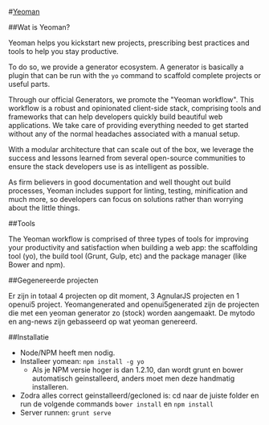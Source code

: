#[Yeoman](http://yeoman.io/)

##Wat is Yeoman?

Yeoman helps you kickstart new projects, prescribing best practices and tools to help you stay productive.

To do so, we provide a generator ecosystem. A generator is basically a plugin that can be run with the `yo` command to scaffold complete projects or useful parts.

Through our official Generators, we promote the "Yeoman workflow". This workflow is a robust and opinionated client-side stack, comprising tools and frameworks that can help developers quickly build beautiful web applications. We take care of providing everything needed to get started without any of the normal headaches associated with a manual setup.

With a modular architecture that can scale out of the box, we leverage the success and lessons learned from several open-source communities to ensure the stack developers use is as intelligent as possible.

As firm believers in good documentation and well thought out build processes, Yeoman includes support for linting, testing, minification and much more, so developers can focus on solutions rather than worrying about the little things.

##Tools

The Yeoman workflow is comprised of three types of tools for improving your productivity and satisfaction when building a web app: the scaffolding tool (yo), the build tool (Grunt, Gulp, etc) and the package manager (like Bower and npm).

##Gegenereerde projecten

Er zijn in totaal 4 projecten op dit moment, 3 AgnularJS projecten en 1 openui5 project. Yeomangenerated and openui5generated zijn de projecten die met een yeoman generator zo (stock) worden aangemaakt.
De mytodo en ang-news zijn gebasseerd op wat yeoman genereerd.

##Installatie

-   Node/NPM heeft men nodig.
-   Installeer yomean: `npm install -g yo`
    -   Als je NPM versie hoger is dan 1.2.10, dan wordt grunt en bower automatisch geinstalleerd, anders moet men deze handmatig installeren.
-   Zodra alles correct geinstalleerd/gecloned is: cd naar de juiste folder en run de volgende commands `bower install` en `npm install`
-   Server runnen: `grunt serve`

